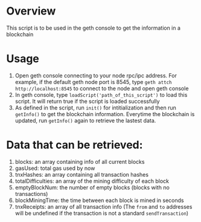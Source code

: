 # Overview 
This script is to be used in the geth console to get the information in a blockchain

# Usage 
1. Open geth console connecting to your node rpc/ipc address. For example, if the default geth node port is 8545, type `geth attch http://localhost:8545` to connect to the node and open geth console
2. In geth console, type `loadScript('path_of_this_script')` to load this script. It will return true if the script is loaded successfully
3. As defined in the script, run `init()` for intitialization and then run `getInfo()` to get the blockchain information. Everytime the blockchain is updated, run `getInfo()` again to retrieve the lastest data.

# Data that can be retrieved: 
1. blocks: an array containing info of all current blocks 
2. gasUsed: total gas used by now
3. tnxHashes: an array containing all transaction hashes
4. totalDifficulties: an array of the mining difficulty of each block
5. emptyBlockNum: the number of empty blocks (blocks with no transactions)
6. blockMiningTime: the time between each block is mined in seconds 
7. tnxReceipts: an array of all transaction info (The `from` and `to` addresses will be undefined if the transaction is not a standard `sendTransaction`)